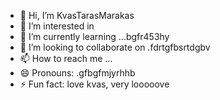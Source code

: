 - 👋 Hi, I’m KvasTarasMarakas
- 👀 I’m interested in
- 🌱 I’m currently learning ...bgfr453hy
- 💞️ I’m looking to collaborate on .fdrtgfbsrtdgbv
- 📫 How to reach me ...
- 😄 Pronouns: .gfbgfmjyrhhb
- ⚡ Fun fact: love kvas, very looooove
<!---
KvasTarasMarakas/KvasTarasMarakas is a ✨ special ✨ repository because its `README.md` (this file) appears on your GitHub profile.
You can click the Preview link to take a look at your changes.
---
